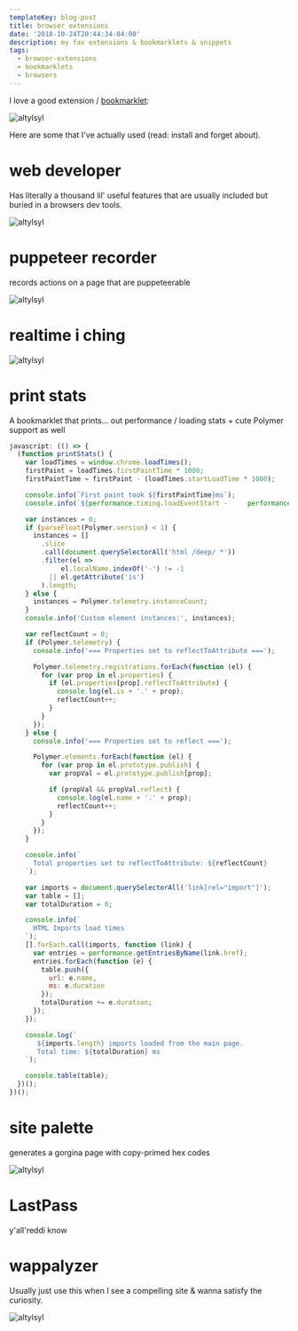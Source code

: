 ```yaml
---
templateKey: blog-post
title: browser extensions
date: '2018-10-24T20:44:34-04:00'
description: my fav extensions & bookmarklets & snippets
tags:
  - browser-extensions
  - bookmarklets
  - browsers
---
```

I love a good extension / [bookmarklet](https://gist.github.com/caseywatts/c0cec1f89ccdb8b469b1):

![altylsyl](https://res.cloudinary.com/cloudimgts/image/upload/v1574474775/aczhbyw1gqgicjcqsolk.png)

Here are some that I've actually used (read: install and forget about). 

# web developer

Has literally a thousand lil' useful features that are usually included but buried in a browsers dev tools. 

![altylsyl](https://res.cloudinary.com/cloudimgts/image/upload/v1574485721/fa7w4gelrb3ufxpricnw.png)

# puppeteer recorder 

records actions on a page that are puppeteerable 

![altylsyl](https://res.cloudinary.com/cloudimgts/image/upload/v1574474818/cjl6hwntk6g7nbsswxdu.png)

# realtime i ching 

![altylsyl](https://res.cloudinary.com/cloudimgts/image/upload/v1574474592/wuw93srglq8fre341o69.png)

# print stats 

A bookmarklet that prints... out performance / loading stats + cute Polymer support as well

```javascript
javascript: (() => {
  (function printStats() {
    var loadTimes = window.chrome.loadTimes();
    firstPaint = loadTimes.firstPaintTime * 1000;
    firstPaintTime = firstPaint - (loadTimes.startLoadTime * 1000);

    console.info(`First paint took ${firstPaintTime}ms`);
    console.info(`${performance.timing.loadEventStart -     performance.timing.navigationStart}ms`);

    var instances = 0;
    if (parseFloat(Polymer.version) < 1) {
      instances = []
        .slice
        .call(document.querySelectorAll('html /deep/ *'))
        .filter(el => 
             el.localName.indexOf('-') != -1 
          || el.getAttribute('is')
        ).length;
    } else {
      instances = Polymer.telemetry.instanceCount;
    }
    console.info('Custom element instances:', instances);

    var reflectCount = 0;
    if (Polymer.telemetry) {
      console.info('=== Properties set to reflectToAttribute ===');

      Polymer.telemetry.registrations.forEach(function (el) {
        for (var prop in el.properties) {
          if (el.properties[prop].reflectToAttribute) {
            console.log(el.is + '.' + prop);
            reflectCount++;
          }
        }
      });
    } else {
      console.info('=== Properties set to reflect ===');

      Polymer.elements.forEach(function (el) {
        for (var prop in el.prototype.publish) {
          var propVal = el.prototype.publish[prop];

          if (propVal && propVal.reflect) {
            console.log(el.name + '.' + prop);
            reflectCount++;
          }
        }
      });
    }

    console.info(`
      Total properties set to reflectToAttribute: ${reflectCount}
    `);

    var imports = document.querySelectorAll('link[rel="import"]');
    var table = [];
    var totalDuration = 0;

    console.info(`
      HTML Imports load times
    `);
    [].forEach.call(imports, function (link) {
      var entries = performance.getEntriesByName(link.href);
      entries.forEach(function (e) {
        table.push({
          url: e.name,
          ms: e.duration
        });
        totalDuration += e.duration;
      });
    });

    console.log(`
       ${imports.length} imports loaded from the main page. 
       Total time: ${totalDuration} ms
    `);

    console.table(table);
  })();
})();
```

# site palette

generates a gorgina page with copy-primed hex codes

![altylsyl](https://res.cloudinary.com/cloudimgts/image/upload/v1574473469/xtwmvuy0plbpfvvzp6g1.png)

# LastPass

y'all'reddi know

# wappalyzer

Usually just use this when I see a compelling site & wanna satisfy the curiosity. 

![altylsyl](https://res.cloudinary.com/cloudimgts/image/upload/v1574486088/dwdnayiasgznybkazv8z.png)
